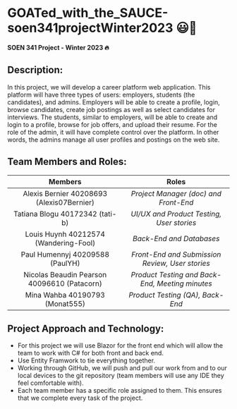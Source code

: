 # GOATed_with_the_SAUCE-soen341projectWinter2023 😃💯

**SOEN 341 Project - Winter 2023 🔥**


## Description:

In this project, we will develop a career platform web application. This platform will have three types of users: employers, students (the candidates), and admins. Employers will be able to create a profile, login, browse candidates, create job postings as well as select candidates for interviews. The students, similar to employers, will be able to create and login to a profile, browse for job offers, and upload their resume. For the role of the admin, it will have complete control over the platform. In other words, the admins manage all user profiles and postings on the web site.



## Team Members and Roles:

| Members | Roles |
| :----: | :----: |
| Alexis Bernier 40208693 (Alexis07Bernier) | _Project Manager (doc) and Front-End_ |
| Tatiana Blogu 40172342 (tati-b) | _UI/UX and Product Testing, User stories_ |
| Louis Huynh 40212574 (Wandering-Fool) | _Back-End and Databases_ |
| Paul Humennyj 40209588 (PaulYH) | _Front-End and Submission Review, User stories_ |
| Nicolas Beaudin Pearson 40096610 (Patacorn) | _Product Testing and Back-End, Meeting minutes_ |
| Mina Wahba 40190793 (Monat555) | _Product Testing (QA), Back-End_ |


## Project Approach and Technology:

- For this project we will use Blazor for the front end which will allow the team to work with C# for both front and back end.
- Use Entity Framwork to tie everything together.
- Working through GitHub, we will push and pull our work from and to our local devices to the git repository (team members will use any IDE they feel comfortable with).
- Each team member has a specific role assigned to them. This ensures that we complete every task of the project.

